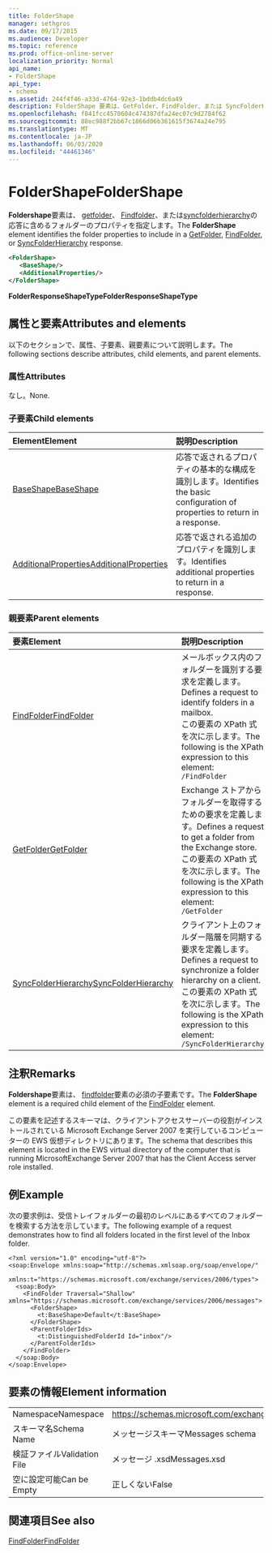 ```yaml
---
title: FolderShape
manager: sethgros
ms.date: 09/17/2015
ms.audience: Developer
ms.topic: reference
ms.prod: office-online-server
localization_priority: Normal
api_name:
- FolderShape
api_type:
- schema
ms.assetid: 244f4f46-a33d-4764-92e3-1bddb4dc6a49
description: FolderShape 要素は、GetFolder、FindFolder、または SyncFolderHierarchy の応答に含めるフォルダーのプロパティを指定します。
ms.openlocfilehash: f841fcc4570604c474387dfa24ec07c9d2784f62
ms.sourcegitcommit: 88ec988f2bb67c1866d06b361615f3674a24e795
ms.translationtype: MT
ms.contentlocale: ja-JP
ms.lasthandoff: 06/03/2020
ms.locfileid: "44461346"
---
```

# <a name="foldershape"></a><span data-ttu-id="120c3-103">FolderShape</span><span class="sxs-lookup"><span data-stu-id="120c3-103">FolderShape</span></span>

<span data-ttu-id="120c3-104">**Foldershape**要素は、 [getfolder](getfolder.md)、 [Findfolder](findfolder.md)、または[syncfolderhierarchy](syncfolderhierarchy.md)の応答に含めるフォルダーのプロパティを指定します。</span><span class="sxs-lookup"><span data-stu-id="120c3-104">The **FolderShape** element identifies the folder properties to include in a [GetFolder](getfolder.md), [FindFolder](findfolder.md), or [SyncFolderHierarchy](syncfolderhierarchy.md) response.</span></span> 
  
```xml
<FolderShape>
   <BaseShape/>
   <AdditionalProperties/>
</FolderShape>
```

 <span data-ttu-id="120c3-105">**FolderResponseShapeType**</span><span class="sxs-lookup"><span data-stu-id="120c3-105">**FolderResponseShapeType**</span></span>
## <a name="attributes-and-elements"></a><span data-ttu-id="120c3-106">属性と要素</span><span class="sxs-lookup"><span data-stu-id="120c3-106">Attributes and elements</span></span>

<span data-ttu-id="120c3-107">以下のセクションで、属性、子要素、親要素について説明します。</span><span class="sxs-lookup"><span data-stu-id="120c3-107">The following sections describe attributes, child elements, and parent elements.</span></span>
  
### <a name="attributes"></a><span data-ttu-id="120c3-108">属性</span><span class="sxs-lookup"><span data-stu-id="120c3-108">Attributes</span></span>

<span data-ttu-id="120c3-109">なし。</span><span class="sxs-lookup"><span data-stu-id="120c3-109">None.</span></span>
  
### <a name="child-elements"></a><span data-ttu-id="120c3-110">子要素</span><span class="sxs-lookup"><span data-stu-id="120c3-110">Child elements</span></span>

|<span data-ttu-id="120c3-111">**Element**</span><span class="sxs-lookup"><span data-stu-id="120c3-111">**Element**</span></span>|<span data-ttu-id="120c3-112">**説明**</span><span class="sxs-lookup"><span data-stu-id="120c3-112">**Description**</span></span>|
|:-----|:-----|
|[<span data-ttu-id="120c3-113">BaseShape</span><span class="sxs-lookup"><span data-stu-id="120c3-113">BaseShape</span></span>](baseshape.md) <br/> |<span data-ttu-id="120c3-114">応答で返されるプロパティの基本的な構成を識別します。</span><span class="sxs-lookup"><span data-stu-id="120c3-114">Identifies the basic configuration of properties to return in a response.</span></span>  <br/> |
|[<span data-ttu-id="120c3-115">AdditionalProperties</span><span class="sxs-lookup"><span data-stu-id="120c3-115">AdditionalProperties</span></span>](additionalproperties.md) <br/> |<span data-ttu-id="120c3-116">応答で返される追加のプロパティを識別します。</span><span class="sxs-lookup"><span data-stu-id="120c3-116">Identifies additional properties to return in a response.</span></span>  <br/> |
   
### <a name="parent-elements"></a><span data-ttu-id="120c3-117">親要素</span><span class="sxs-lookup"><span data-stu-id="120c3-117">Parent elements</span></span>

|<span data-ttu-id="120c3-118">**要素**</span><span class="sxs-lookup"><span data-stu-id="120c3-118">**Element**</span></span>|<span data-ttu-id="120c3-119">**説明**</span><span class="sxs-lookup"><span data-stu-id="120c3-119">**Description**</span></span>|
|:-----|:-----|
|[<span data-ttu-id="120c3-120">FindFolder</span><span class="sxs-lookup"><span data-stu-id="120c3-120">FindFolder</span></span>](findfolder.md) <br/> |<span data-ttu-id="120c3-121">メールボックス内のフォルダーを識別する要求を定義します。</span><span class="sxs-lookup"><span data-stu-id="120c3-121">Defines a request to identify folders in a mailbox.</span></span>  <br/> <span data-ttu-id="120c3-122">この要素の XPath 式を次に示します。</span><span class="sxs-lookup"><span data-stu-id="120c3-122">The following is the XPath expression to this element:</span></span>  <br/>  `/FindFolder` <br/> |
|[<span data-ttu-id="120c3-123">GetFolder</span><span class="sxs-lookup"><span data-stu-id="120c3-123">GetFolder</span></span>](getfolder.md) <br/> |<span data-ttu-id="120c3-124">Exchange ストアからフォルダーを取得するための要求を定義します。</span><span class="sxs-lookup"><span data-stu-id="120c3-124">Defines a request to get a folder from the Exchange store.</span></span>  <br/> <span data-ttu-id="120c3-125">この要素の XPath 式を次に示します。</span><span class="sxs-lookup"><span data-stu-id="120c3-125">The following is the XPath expression to this element:</span></span>  <br/>  `/GetFolder` <br/> |
|[<span data-ttu-id="120c3-126">SyncFolderHierarchy</span><span class="sxs-lookup"><span data-stu-id="120c3-126">SyncFolderHierarchy</span></span>](syncfolderhierarchy.md) <br/> |<span data-ttu-id="120c3-127">クライアント上のフォルダー階層を同期する要求を定義します。</span><span class="sxs-lookup"><span data-stu-id="120c3-127">Defines a request to synchronize a folder hierarchy on a client.</span></span>  <br/> <span data-ttu-id="120c3-128">この要素の XPath 式を次に示します。</span><span class="sxs-lookup"><span data-stu-id="120c3-128">The following is the XPath expression to this element:</span></span>  <br/>  `/SyncFolderHierarchy` <br/> |
   
## <a name="remarks"></a><span data-ttu-id="120c3-129">注釈</span><span class="sxs-lookup"><span data-stu-id="120c3-129">Remarks</span></span>

<span data-ttu-id="120c3-130">**Foldershape**要素は、 [findfolder](findfolder.md)要素の必須の子要素です。</span><span class="sxs-lookup"><span data-stu-id="120c3-130">The **FolderShape** element is a required child element of the [FindFolder](findfolder.md) element.</span></span> 
  
<span data-ttu-id="120c3-131">この要素を記述するスキーマは、クライアントアクセスサーバーの役割がインストールされている Microsoft Exchange Server 2007 を実行しているコンピューターの EWS 仮想ディレクトリにあります。</span><span class="sxs-lookup"><span data-stu-id="120c3-131">The schema that describes this element is located in the EWS virtual directory of the computer that is running MicrosoftExchange Server 2007 that has the Client Access server role installed.</span></span>
  
## <a name="example"></a><span data-ttu-id="120c3-132">例</span><span class="sxs-lookup"><span data-stu-id="120c3-132">Example</span></span>

<span data-ttu-id="120c3-133">次の要求例は、受信トレイフォルダーの最初のレベルにあるすべてのフォルダーを検索する方法を示しています。</span><span class="sxs-lookup"><span data-stu-id="120c3-133">The following example of a request demonstrates how to find all folders located in the first level of the Inbox folder.</span></span>
  
```
<?xml version="1.0" encoding="utf-8"?>
<soap:Envelope xmlns:soap="http://schemas.xmlsoap.org/soap/envelope/"
  xmlns:t="https://schemas.microsoft.com/exchange/services/2006/types">
  <soap:Body>
    <FindFolder Traversal="Shallow" xmlns="https://schemas.microsoft.com/exchange/services/2006/messages">
      <FolderShape>
        <t:BaseShape>Default</t:BaseShape>
      </FolderShape>
      <ParentFolderIds>
        <t:DistinguishedFolderId Id="inbox"/>
      </ParentFolderIds>
    </FindFolder>
  </soap:Body>
</soap:Envelope>
```

## <a name="element-information"></a><span data-ttu-id="120c3-134">要素の情報</span><span class="sxs-lookup"><span data-stu-id="120c3-134">Element information</span></span>

|||
|:-----|:-----|
|<span data-ttu-id="120c3-135">Namespace</span><span class="sxs-lookup"><span data-stu-id="120c3-135">Namespace</span></span>  <br/> |https://schemas.microsoft.com/exchange/services/2006/messages  <br/> |
|<span data-ttu-id="120c3-136">スキーマ名</span><span class="sxs-lookup"><span data-stu-id="120c3-136">Schema Name</span></span>  <br/> |<span data-ttu-id="120c3-137">メッセージスキーマ</span><span class="sxs-lookup"><span data-stu-id="120c3-137">Messages schema</span></span>  <br/> |
|<span data-ttu-id="120c3-138">検証ファイル</span><span class="sxs-lookup"><span data-stu-id="120c3-138">Validation File</span></span>  <br/> |<span data-ttu-id="120c3-139">メッセージ .xsd</span><span class="sxs-lookup"><span data-stu-id="120c3-139">Messages.xsd</span></span>  <br/> |
|<span data-ttu-id="120c3-140">空に設定可能</span><span class="sxs-lookup"><span data-stu-id="120c3-140">Can be Empty</span></span>  <br/> |<span data-ttu-id="120c3-141">正しくない</span><span class="sxs-lookup"><span data-stu-id="120c3-141">False</span></span>  <br/> |
   
## <a name="see-also"></a><span data-ttu-id="120c3-142">関連項目</span><span class="sxs-lookup"><span data-stu-id="120c3-142">See also</span></span>



[<span data-ttu-id="120c3-143">FindFolder</span><span class="sxs-lookup"><span data-stu-id="120c3-143">FindFolder</span></span>](findfolder.md)

